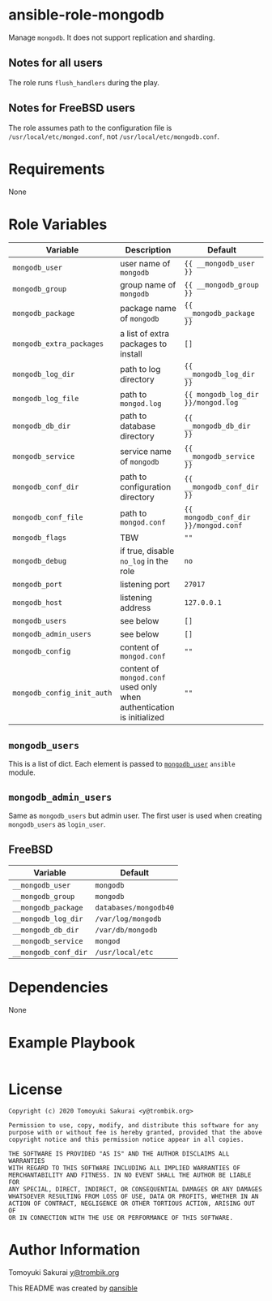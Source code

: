 # ansible-role-mongodb

Manage `mongodb`. It does not support replication and sharding.

## Notes for all users

The role runs `flush_handlers` during the play.

## Notes for FreeBSD users

The role assumes path to the configuration file is
`/usr/local/etc/mongod.conf`, not `/usr/local/etc/mongodb.conf`.

# Requirements

None

# Role Variables

| Variable | Description | Default |
|----------|-------------|---------|
| `mongodb_user` | user name of `mongodb` | `{{ __mongodb_user }}` |
| `mongodb_group` | group name of `mongodb` | `{{ __mongodb_group }}` |
| `mongodb_package` | package name of `mongodb` | `{{ __mongodb_package }}` |
| `mongodb_extra_packages` | a list of extra packages to install | `[]` |
| `mongodb_log_dir` | path to log directory  | `{{ __mongodb_log_dir }}` |
| `mongodb_log_file` | path to `mongod.log` | `{{ mongodb_log_dir }}/mongod.log` |
| `mongodb_db_dir` | path to database directory | `{{ __mongodb_db_dir }}` |
| `mongodb_service` | service name of `mongodb` | `{{ __mongodb_service }}` |
| `mongodb_conf_dir` | path to configuration directory | `{{ __mongodb_conf_dir }}` |
| `mongodb_conf_file` | path to `mongod.conf` | `{{ mongodb_conf_dir }}/mongod.conf` |
| `mongodb_flags` | TBW | `""` |
| `mongodb_debug` | if true, disable `no_log` in the role | `no` |
| `mongodb_port` | listening port | `27017` |
| `mongodb_host` | listening address | `127.0.0.1` |
| `mongodb_users` | see below | `[]` |
| `mongodb_admin_users` | see below | `[]` |
| `mongodb_config` | content of `mongod.conf` | `""` |
| `mongodb_config_init_auth` | content of `mongod.conf` used only when authentication is initialized | `""` |

## `mongodb_users`

This is a list of dict. Each element is passed to
[`mongodb_user`](https://docs.ansible.com/ansible/latest/modules/mongodb_user_module.html#mongodb-user-module)
`ansible` module.

## `mongodb_admin_users`

Same as `mongodb_users` but admin user. The first user is used when creating
`mongodb_users` as `login_user`.

## FreeBSD

| Variable | Default |
|----------|---------|
| `__mongodb_user` | `mongodb` |
| `__mongodb_group` | `mongodb` |
| `__mongodb_package` | `databases/mongodb40` |
| `__mongodb_log_dir` | `/var/log/mongodb` |
| `__mongodb_db_dir` | `/var/db/mongodb` |
| `__mongodb_service` | `mongod` |
| `__mongodb_conf_dir` | `/usr/local/etc` |

# Dependencies

None

# Example Playbook

```yaml
```

# License

```
Copyright (c) 2020 Tomoyuki Sakurai <y@trombik.org>

Permission to use, copy, modify, and distribute this software for any
purpose with or without fee is hereby granted, provided that the above
copyright notice and this permission notice appear in all copies.

THE SOFTWARE IS PROVIDED "AS IS" AND THE AUTHOR DISCLAIMS ALL WARRANTIES
WITH REGARD TO THIS SOFTWARE INCLUDING ALL IMPLIED WARRANTIES OF
MERCHANTABILITY AND FITNESS. IN NO EVENT SHALL THE AUTHOR BE LIABLE FOR
ANY SPECIAL, DIRECT, INDIRECT, OR CONSEQUENTIAL DAMAGES OR ANY DAMAGES
WHATSOEVER RESULTING FROM LOSS OF USE, DATA OR PROFITS, WHETHER IN AN
ACTION OF CONTRACT, NEGLIGENCE OR OTHER TORTIOUS ACTION, ARISING OUT OF
OR IN CONNECTION WITH THE USE OR PERFORMANCE OF THIS SOFTWARE.
```

# Author Information

Tomoyuki Sakurai <y@trombik.org>

This README was created by [qansible](https://github.com/trombik/qansible)
